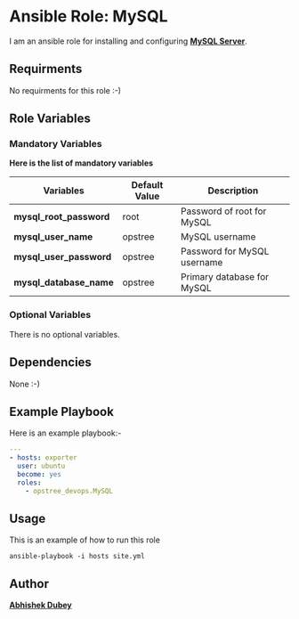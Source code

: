 # Ansible Role: MySQL
I am an ansible role for installing and configuring **[MySQL Server](https://www.mysql.com/)**.

## Requirments
No requirments for this role :-)

## Role Variables
### Mandatory Variables
**Here is the list of mandatory variables**

|**Variables**|**Default Value**|**Description**|
|-------------|-----------------|---------------|
|**mysql_root_password**|root|Password of root for MySQL|
|**mysql_user_name**|opstree|MySQL username|
|**mysql_user_password**|opstree|Password for MySQL username|
|**mysql_database_name**|opstree|Primary database for MySQL|

### Optional Variables
There is no optional variables.

## Dependencies
None :-)

## Example Playbook
Here is an example playbook:-
```yml
---
- hosts: exporter
  user: ubuntu
  become: yes
  roles:
    - opstree_devops.MySQL
```

## Usage
This is an example of how to run this role

```shell
ansible-playbook -i hosts site.yml
```

## Author
**[Abhishek Dubey](https://github.com/iamabhishek-dubey)**
